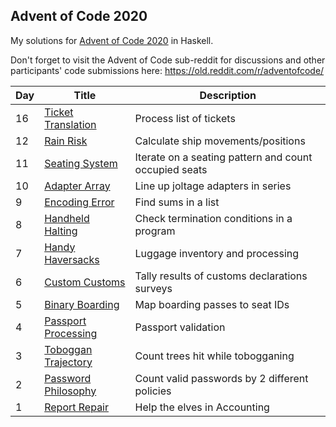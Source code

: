 ## Advent of Code 2020

My solutions for [Advent of Code 2020](http://adventofcode.com/2020) in Haskell.

Don't forget to visit the Advent of Code sub-reddit for discussions and other participants' code submissions here: https://old.reddit.com/r/adventofcode/

Day | Title | Description
--- | --- | ---
16 | [Ticket Translation](./src/Day16.hs) | Process list of tickets
12 | [Rain Risk](./src/Day12.hs) | Calculate ship movements/positions
11 | [Seating System](./src/Day11.hs) | Iterate on a seating pattern and count occupied seats
10 | [Adapter Array](./src/Day10.hs) | Line up joltage adapters in series
9 | [Encoding Error](./src/Day09.hs) | Find sums in a list
8 | [Handheld Halting](./src/Day08.hs) | Check termination conditions in a program
7 | [Handy Haversacks](./src/Day07.hs) | Luggage inventory and processing
6 | [Custom Customs](./src/Day06.hs) | Tally results of customs declarations surveys
5 | [Binary Boarding](./src/Day05.hs) | Map boarding passes to seat IDs
4 | [Passport Processing](./src/Day04.hs) | Passport validation
3 | [Toboggan Trajectory](./src/Day03.hs) | Count trees hit while tobogganing
2 | [Password Philosophy](./src/Day02.hs) | Count valid passwords by 2 different policies
1 | [Report Repair](./src/Day01.hs) | Help the elves in Accounting
